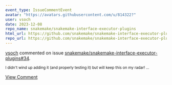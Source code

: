```yaml
---
event_type: IssueCommentEvent
avatar: "https://avatars.githubusercontent.com/u/814322?"
user: vsoch
date: 2023-12-08
repo_name: snakemake/snakemake-interface-executor-plugins
html_url: https://github.com/snakemake/snakemake-interface-executor-plugins/issues/34
repo_url: https://github.com/snakemake/snakemake-interface-executor-plugins
---
```


<a href='https://github.com/vsoch' target='_blank'>vsoch</a> commented on issue <a href='https://github.com/snakemake/snakemake-interface-executor-plugins/issues/34' target='_blank'>snakemake/snakemake-interface-executor-plugins#34</a>.

<small>I didn't wind up adding it (and properly testing it) but will keep this on my radar!...</small>

<a href='https://github.com/snakemake/snakemake-interface-executor-plugins/issues/34' target='_blank'>View Comment</a>